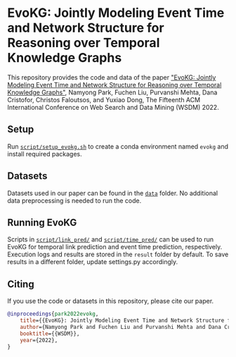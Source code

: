 # EvoKG: Jointly Modeling Event Time and Network Structure for Reasoning over Temporal Knowledge Graphs
This repository provides the code and data of the paper
["EvoKG: Jointly Modeling Event Time and Network Structure for Reasoning over Temporal Knowledge Graphs"](https://arxiv.org/abs/2202.07648), Namyong Park, Fuchen Liu, Purvanshi Mehta, Dana Cristofor, Christos Faloutsos, and Yuxiao Dong, The Fifteenth ACM International Conference on Web Search and Data Mining (WSDM) 2022.

## Setup
Run [`script/setup_evokg.sh`](./script/setup_evokg.sh) to create a conda environment named `evokg` and install required packages.

## Datasets
Datasets used in our paper can be found in the [`data`](./data/) folder. No additional data preprocessing is needed to run the code.

## Running EvoKG
Scripts in [`script/link_pred/`](./script/link_pred/) and [`script/time_pred/`](./script/time_pred/) can be used to run EvoKG for temporal link prediction and event time prediction, respectively.
Execution logs and results are stored in the `result` folder by default. To save results in a different folder, update settings.py accordingly.

## Citing
If you use the code or datasets in this repository, please cite our paper.
```bibtex
@inproceedings{park2022evokg,
    title={{EvoKG}: Jointly Modeling Event Time and Network Structure for Reasoning over Temporal Knowledge Graphs},
    author={Namyong Park and Fuchen Liu and Purvanshi Mehta and Dana Cristofor and Christos Faloutsos and Yuxiao Dong},
    booktitle={{WSDM}},
    year={2022},
}
```
